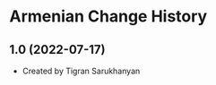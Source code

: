 Armenian Change History
====================

1.0 (2022-07-17)
----------------
* Created by Tigran Sarukhanyan
